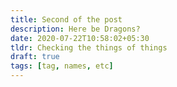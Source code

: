 ```yaml
---
title: Second of the post
description: Here be Dragons?
date: 2020-07-22T10:58:02+05:30
tldr: Checking the things of things
draft: true
tags: [tag, names, etc]
---
```


